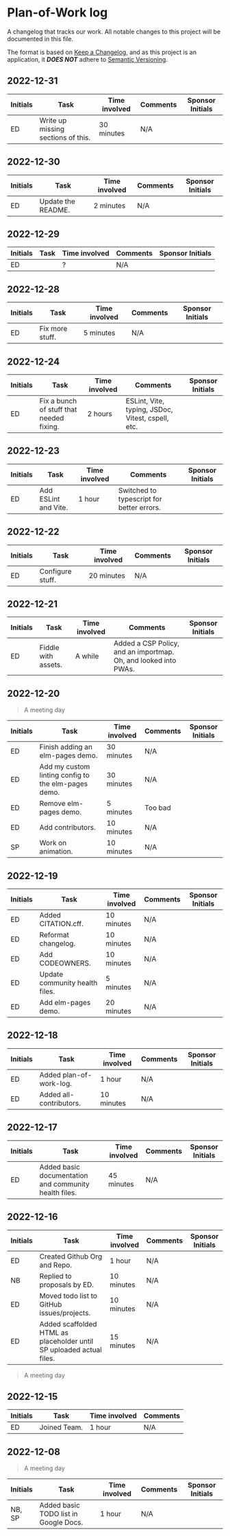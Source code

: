 # Plan-of-Work log

A changelog that tracks our work. All notable changes to this project will be documented in this file.

The format is based on [Keep a Changelog][keep-a-changelog], and as this project
is an application, it **_DOES NOT_** adhere to [Semantic Versioning][semver].

## 2022-12-31

| Initials | Task                               | Time involved | Comments | Sponsor Initials |
| -------- | ---------------------------------- | ------------- | -------- | ---------------- |
| ED       | Write up missing sections of this. | 30 minutes    | N/A      |

## 2022-12-30

| Initials | Task               | Time involved | Comments | Sponsor Initials |
| -------- | ------------------ | ------------- | -------- | ---------------- |
| ED       | Update the README. | 2 minutes     | N/A      |

## 2022-12-29

| Initials | Task | Time involved | Comments | Sponsor Initials |
| -------- | ---- | ------------- | -------- | ---------------- |
| ED       |      | ?             | N/A      |

## 2022-12-28

| Initials | Task            | Time involved | Comments | Sponsor Initials |
| -------- | --------------- | ------------- | -------- | ---------------- |
| ED       | Fix more stuff. | 5 minutes     | N/A      |

## 2022-12-24

| Initials | Task                                     | Time involved | Comments                                         | Sponsor Initials |
| -------- | ---------------------------------------- | ------------- | ------------------------------------------------ | ---------------- |
| ED       | Fix a bunch of stuff that needed fixing. | 2 hours       | ESLint, Vite, typing, JSDoc, Vitest, cspell, etc.|

## 2022-12-23

| Initials | Task                 | Time involved | Comments                                  | Sponsor Initials |
| -------- | -------------------- | ------------- | ----------------------------------------- | ---------------- |
| ED       | Add ESLint and Vite. | 1 hour        | Switched to typescript for better errors. |

## 2022-12-22

| Initials | Task              | Time involved | Comments | Sponsor Initials |
| -------- | ----------------- | ------------- | -------- | ---------------- |
| ED       | Configure stuff.  | 20 minutes    | N/A      |

## 2022-12-21

| Initials | Task                | Time involved | Comments                                                         | Sponsor Initials |
| -------- | ------------------- | ------------- | ---------------------------------------------------------------- | ---------------- |
| ED       | Fiddle with assets. | A while       | Added a CSP Policy, and an importmap. Oh, and looked into PWAs.  |

## 2022-12-20

> A meeting day

| Initials | Task                                                | Time involved | Comments | Sponsor Initials |
| -------- | --------------------------------------------------- | ------------- | -------- | ---------------- |
| ED       | Finish adding an elm-pages demo.                    | 30 minutes    | N/A      |
| ED       | Add my custom linting config to the elm-pages demo. | 30 minutes    | N/A      |
| ED       | Remove elm-pages demo.                              | 5 minutes     | Too bad  |
| ED       | Add contributors.                                   | 10 minutes    | N/A      |
| SP       | Work on animation.                                  | 10 minutes    | N/A      |

## 2022-12-19

| Initials | Task                           | Time involved | Comments | Sponsor Initials |
| -------- | ------------------------------ | ------------- | -------- | ---------------- |
| ED       | Added CITATION.cff.            | 10 minutes    | N/A      |
| ED       | Reformat changelog.            | 10 minutes    | N/A      |
| ED       | Add CODEOWNERS.                | 10 minutes    | N/A      |
| ED       | Update community health files. | 5 minutes     | N/A      |
| ED       | Add elm-pages demo.            | 20 minutes    | N/A      |

## 2022-12-18

| Initials | Task                    | Time involved | Comments | Sponsor Initials |
| -------- | ----------------------- | ------------- | -------- | ---------------- |
| ED       | Added plan-of-work-log. | 1 hour        | N/A      |
| ED       | Added all-contributors. | 10 minutes    | N/A      |

## 2022-12-17

| Initials | Task                                                  | Time involved | Comments | Sponsor Initials |
| -------- | ----------------------------------------------------- | ------------- | -------- | ---------------- |
| ED       | Added basic documentation and community health files. | 45 minutes    | N/A      |

## 2022-12-16

| Initials | Task                                                                 | Time involved | Comments | Sponsor Initials |
| -------- | -------------------------------------------------------------------- | ------------- | -------- | ---------------- |
| ED       | Created Github Org and Repo.                                         | 1 hour        | N/A      |
| NB       | Replied to proposals by ED.                                          | 10 minutes    | N/A      |
| ED       | Moved todo list to GitHub issues/projects.                           | 10 minutes    | N/A      |
| ED       | Added scaffolded HTML as placeholder until SP uploaded actual files. | 15 minutes    | N/A      |

> A meeting day

## 2022-12-15

| Initials | Task         | Time involved | Comments |
| -------- | ------------ | ------------- | -------- |
| ED       | Joined Team. | 1 hour        | N/A      |

## 2022-12-08

> A meeting day

| Initials | Task                                  | Time involved | Comments | Sponsor Initials |
| -------- | ------------------------------------- | ------------- | -------- | ---------------- |
| NB, SP   | Added basic TODO list in Google Docs. | 1 hour        | N/A      |

[keep-a-changelog]: https://keepachangelog.com/en/1.0.0/
[semver]: https://semver.org/spec/v2.0.0.html
